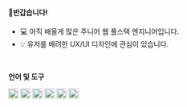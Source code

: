 <h4>👋반갑습니다!</h4>
<ul>
<li>💻 아직 배울게 많은 주니어 웹 풀스택 엔지니어입니다.</li>
<li>💡 유저를 배려한 UX/UI 디자인에 관심이 있습니다.</li>
</ul>
<br/>
<p>
<strong>언어 및 도구</strong>
</p>

<p>
<img height="20px" src="https://user-images.githubusercontent.com/102302705/206835114-855fcff9-62de-4a19-874d-ecfbb8c74809.png" />
<img height="20px" src="https://user-images.githubusercontent.com/102302705/206835219-31900c8f-0468-4182-9225-9006da58059e.png" />
<img height="20px" src="https://user-images.githubusercontent.com/102302705/206835368-9a00c92d-f873-4a92-91d0-bd02ca7a1194.png" />
<img height="20px" src="https://user-images.githubusercontent.com/102302705/206835249-9a4ba4cf-9069-4f43-b653-4685d2af9de7.png" />
<img height="20px" src="https://user-images.githubusercontent.com/102302705/206835118-91caffde-5817-4549-a1c4-ca02f3f2469e.png" />
<img height="20px" src="https://user-images.githubusercontent.com/102302705/206835116-a79ad7fa-8fa6-45c1-9e83-50b3e557d350.png" />
</p>
